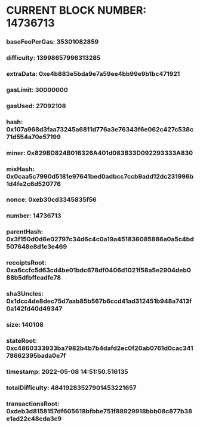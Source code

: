 # CURRENT BLOCK NUMBER: 14736713

### baseFeePerGas: 35301082859
### difficulty: 13998657996313285
### extraData: 0xe4b883e5bda9e7a59ee4bb99e9b1bc471921
### gasLimit: 30000000
### gasUsed: 27092108
### hash: 0x107a968d3faa73245a6811d776a3e76343f6e062c427c538c71d554a70e57199
### miner: 0x829BD824B016326A401d083B33D092293333A830
### mixHash: 0x0caa5c7990d5181e97641bed0adbcc7ccb9add12dc231996b1d4fe2c6d520776
### nonce: 0xeb30cd3345835f56
### number: 14736713
### parentHash: 0x3f150d0d6e02797c34d6c4c0a19a451836085886a0a5c4bd507648e8d1e3e469
### receiptsRoot: 0xa6ccfc5d63cd4be01bdc678df0406d1021f58a5e2904deb088b5dfbffeadfe78
### sha3Uncles: 0x1dcc4de8dec75d7aab85b567b6ccd41ad312451b948a7413f0a142fd40d49347
### size: 140108
### stateRoot: 0xc4860333933ba7982b4b7b4dafd2ec0f20ab0761d0cac34178662395bada0e7f
### timestamp: 2022-05-08 14:51:50.516135
### totalDifficulty: 48419283527901453221657
### transactionsRoot: 0xdeb3d8158157df605618bfbbe751f88929918bbb08c877b38e1ad22c48cda3c9
